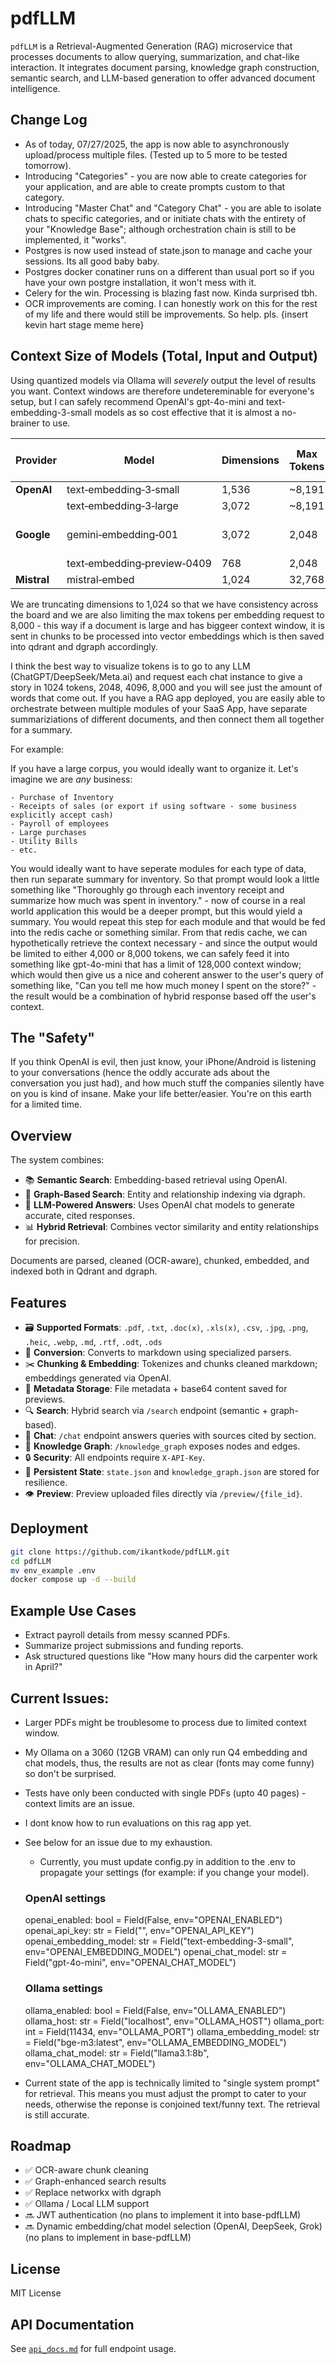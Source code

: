 # pdfLLM

`pdfLLM` is a Retrieval-Augmented Generation (RAG) microservice that processes documents to allow querying, summarization, and chat-like interaction. It integrates document parsing, knowledge graph construction, semantic search, and LLM-based generation to offer advanced document intelligence.

## Change Log

- As of today, 07/27/2025, the app is now able to asynchronously upload/process multiple files. (Tested up to 5 more to be tested tomorrow).
- Introducing "Categories" - you are now able to create categories for your application, and are able to create prompts custom to that category. 
- Introducing "Master Chat" and "Category Chat" - you are able to isolate chats to specific categories, and or initiate chats with the entirety of your "Knowledge Base"; although orchestration chain is still to be implemented, it "works".
- Postgres is now used instead of state.json to manage and cache your sessions. Its all good baby baby.
- Postgres docker conatiner runs on a different than usual port so if you have your own postgre installation, it won't mess with it.
- Celery for the win. Processing is blazing fast now. Kinda surprised tbh.
- OCR improvements are coming. I can honestly work on this for the rest of my life and there would still be improvements. So help. pls. {insert kevin hart stage meme here}

## Context Size of Models (Total, Input and Output)

Using quantized models via Ollama will *severely* output the level of results you want. Context windows are therefore undetereminable for everyone's setup, but I can safely recommend OpenAI's gpt-4o-mini and text-embedding-3-small models as so cost effective that it is almost a no-brainer to use. 

| Provider    | Model                       | Dimensions | Max Tokens | Price (\$ / 1M tokens)           |
| ----------- | --------------------------- | ---------- | ---------- | -------------------------------- |
| **OpenAI**  | text‑embedding‑3‑small      | 1,536      | \~8,191    | **\$0.020**  |
|             | text‑embedding‑3‑large      | 3,072      | \~8,191    | **\$0.130**                      |
| **Google**  | gemini‑embedding‑001        | 3,072      | 2,048      | *Pricing not disclosed*          |
|             | text‑embedding‑preview‑0409 | 768        | 2,048      | **\$0.025**                      |
| **Mistral** | mistral‑embed               | 1,024      | 32,768     | **\$0.010**                      |

We are truncating dimensions to 1,024 so that we have consistency across the board and we are also limiting the max tokens per embedding request to 8,000 - this way if a document is large and has biggeer context window, it is sent in chunks to be processed into vector embeddings which is then saved into qdrant and dgraph accordingly.

I think the best way to visualize tokens is to go to any LLM (ChatGPT/DeepSeek/Meta.ai) and request each chat instance to give a story in 1024 tokens, 2048, 4096, 8,000 and you will see just the amount of words that come out. If you have a RAG app deployed, you are easily able to orchestrate between multiple modules of your SaaS App, have separate summariziations of different documents, and then connect them all together for a summary.

For example:

If you have a large corpus, you would ideally want to organize it. Let's imagine we are *any* business:

    - Purchase of Inventory
    - Receipts of sales (or export if using software - some business explicitly accept cash)
    - Payroll of employees
    - Large purchases
    - Utility Bills
    - etc.

You would ideally want to have seperate modules for each type of data, then run separate summary for inventory. So that prompt would look a little something like "Thoroughly go through each inventory receipt and summarize how much was spent in inventory." - now of course in a real world application this would be a deeper prompt, but this would yield a summary. You would repeat this step for each module and that would be fed into the redis cache or something similar. From that redis cache, we can hypothetically retrieve the context necessary - and since the output would be limited to either 4,000 or 8,000 tokens, we can safely feed it into something like gpt-4o-mini that has a limit of 128,000 context window; which would then give us a nice and coherent answer to the user's query of something like, "Can you tell me how much money I spent on the store?" - the result would be a combination of hybrid response based off the user's context.

## The "Safety"

If you think OpenAI is evil, then just know, your iPhone/Android is listening to your conversations (hence the oddly accurate ads about the conversation you just had), and how much stuff the companies silently have on you is kind of insane. Make your life better/easier. You're on this earth for a limited time.

## Overview

The system combines:
- 📚 **Semantic Search**: Embedding-based retrieval using OpenAI.
- 🧠 **Graph-Based Search**: Entity and relationship indexing via dgraph.
- 💬 **LLM-Powered Answers**: Uses OpenAI chat models to generate accurate, cited responses.
- 📊 **Hybrid Retrieval**: Combines vector similarity and entity relationships for precision.

Documents are parsed, cleaned (OCR-aware), chunked, embedded, and indexed both in Qdrant and dgraph.

## Features

- 🗃 **Supported Formats**: `.pdf`, `.txt`, `.doc(x)`, `.xls(x)`, `.csv`, `.jpg`, `.png`, `.heic`, `.webp`, `.md`, `.rtf`, `.odt`, `.ods`
- 🔄 **Conversion**: Converts to markdown using specialized parsers.
- ✂️ **Chunking & Embedding**: Tokenizes and chunks cleaned markdown; embeddings generated via OpenAI.
- 🧾 **Metadata Storage**: File metadata + base64 content saved for previews.
- 🔍 **Search**: Hybrid search via `/search` endpoint (semantic + graph-based).
- 💬 **Chat**: `/chat` endpoint answers queries with sources cited by section.
- 🧠 **Knowledge Graph**: `/knowledge_graph` exposes nodes and edges.
- 🔒 **Security**: All endpoints require `X-API-Key`.
- 📁 **Persistent State**: `state.json` and `knowledge_graph.json` are stored for resilience.
- 👁 **Preview**: Preview uploaded files directly via `/preview/{file_id}`.

## Deployment

```bash
git clone https://github.com/ikantkode/pdfLLM.git
cd pdfLLM
mv env_example .env
docker compose up -d --build
```

## Example Use Cases

- Extract payroll details from messy scanned PDFs.
- Summarize project submissions and funding reports.
- Ask structured questions like "How many hours did the carpenter work in April?"

## Current Issues:

- Larger PDFs might be troublesome to process due to limited context window.
- My Ollama on a 3060 (12GB VRAM) can only run Q4 embedding and chat models, thus, the results are not as clear (fonts may come funny) so don't be surprised.
- Tests have only been conducted with single PDFs (upto 40 pages) - context limits are an issue. 
- I dont know how to run evaluations on this rag app yet.
- See below for an issue due to my exhaustion.
    - Currently, you must update config.py in addition to the .env to propagate your settings (for example: if you change your model). 

    ### OpenAI settings
    openai_enabled: bool = Field(False, env="OPENAI_ENABLED")
    openai_api_key: str = Field("", env="OPENAI_API_KEY")
    openai_embedding_model: str = Field("text-embedding-3-small", env="OPENAI_EMBEDDING_MODEL")
    openai_chat_model: str = Field("gpt-4o-mini", env="OPENAI_CHAT_MODEL")

    ### Ollama settings
    ollama_enabled: bool = Field(False, env="OLLAMA_ENABLED")
    ollama_host: str = Field("localhost", env="OLLAMA_HOST")
    ollama_port: int = Field(11434, env="OLLAMA_PORT")
    ollama_embedding_model: str = Field("bge-m3:latest", env="OLLAMA_EMBEDDING_MODEL")
    ollama_chat_model: str = Field("llama3.1:8b", env="OLLAMA_CHAT_MODEL")
- Current state of the app is technically limited to "single system prompt" for retrieval. This means you must adjust the prompt to cater to your needs, otherwise the reponse is conjoined text/funny text. The retrieval is still accurate.

## Roadmap

- ✅ OCR-aware chunk cleaning
- ✅ Graph-enhanced search results
- ✅ Replace networkx with dgraph
- ✅ Ollama / Local LLM support
- 🔜 JWT authentication (no plans to implement it into base-pdfLLM)
- 🔜 Dynamic embedding/chat model selection (OpenAI, DeepSeek, Grok) (no plans to implement in base-pdfLLM)

## License

MIT License

## API Documentation

See [`api_docs.md`](./api_docs.md) for full endpoint usage.
